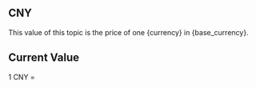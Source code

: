 ## CNY

This value of this topic is the price of one {currency} in {base_currency}.

## Current Value

1 CNY = <Topic topic="finance/stock-exchange/currency/CNY/USD" decimals="3" unit="USD"/>

